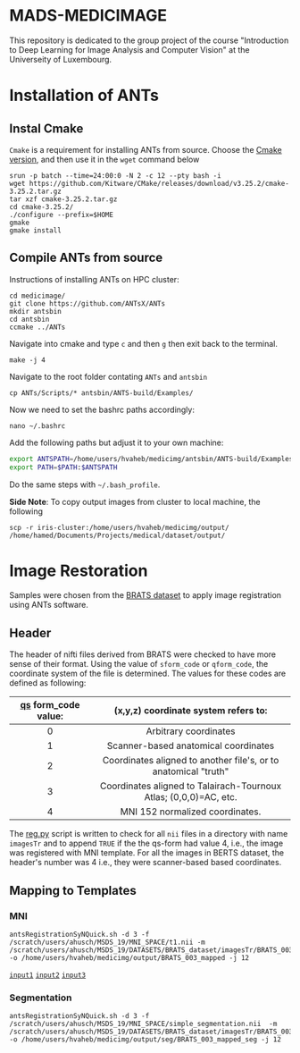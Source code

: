 # MADS-MEDICIMAGE
This repository is dedicated to the group project of the course "Introduction to Deep Learning for Image Analysis and Computer Vision" at the Universeity of Luxembourg. 

# Installation of ANTs
## Instal Cmake
`Cmake` is a requirement for installing ANTs from source. Choose the [Cmake version](https://cmake.org/download/), and then use it in the `wget` command below

```
srun -p batch --time=24:00:0 -N 2 -c 12 --pty bash -i
wget https://github.com/Kitware/CMake/releases/download/v3.25.2/cmake-3.25.2.tar.gz
tar xzf cmake-3.25.2.tar.gz
cd cmake-3.25.2/
./configure --prefix=$HOME
gmake
gmake install
```


## Compile ANTs from source
Instructions of installing ANTs on HPC cluster:

```
cd medicimage/
git clone https://github.com/ANTsX/ANTs
mkdir antsbin
cd antsbin
ccmake ../ANTs
```
Navigate into cmake and type `c` and then `g`  then exit back to the
terminal.

```
make -j 4
```

Navigate to the root folder contating `ANTs` and `antsbin` 
```
cp ANTs/Scripts/* antsbin/ANTS-build/Examples/
```

Now we need to set the bashrc paths accordingly:

```
nano ~/.bashrc
```

Add the following paths but adjust it to your own machine:


```bash
export ANTSPATH=/home/users/hvaheb/medicimg/antsbin/ANTS-build/Examples
export PATH=$PATH:$ANTSPATH
```


Do the same steps with `~/.bash_profile`.




**Side Note**: To copy output images from cluster to local machine, the following

```
scp -r iris-cluster:/home/users/hvaheb/medicimg/output/ /home/hamed/Documents/Projects/medical/dataset/output/
```



# Image Restoration

Samples were chosen from the [BRATS dataset](https://www.med.upenn.edu/cbica/brats2020/data.html) to apply image registration using ANTs software.


## Header 
The header of nifti files derived from BRATS were checked to have more sense of their format. Using the value of `sform_code` or `qform_code`, the coordinate system of the file is determined.
The values for these codes are defined as following:

| [qs](https://nifti.nimh.nih.gov/nifti-1/documentation/nifti1fields/nifti1fields_pages/qsform.html#refqs) form_code value:        |  (x,y,z) coordinate system refers to:           | 
|:-------------:|:-------------:|
| 0      | Arbitrary coordinates |
| 1      | Scanner-based anatomical coordinates |
| 2 | Coordinates aligned to another file's, or to anatomical "truth" |
| 3 | Coordinates aligned to Talairach-Tournoux Atlas; (0,0,0)=AC, etc. |
| 4 | MNI 152 normalized coordinates. |

The [reg.py](https://github.com/berserkhmdvhb/MADS-MEDICIMAGE/blob/main/Header/header.py) script is written to check for all `nii` files in a directory with name `imagesTr` and to append `TRUE` if the the qs-form had value 4, i.e., the image was registered with MNI template.
For all the images in BERTS dataset, the header's number was 4 i.e., they were scanner-based based coordinates.


## Mapping to Templates

### MNI
```
antsRegistrationSyNQuick.sh -d 3 -f /scratch/users/ahusch/MSDS_19/MNI_SPACE/t1.nii -m /scratch/users/ahusch/MSDS_19/DATASETS/BRATS_dataset/imagesTr/BRATS_003.nii.gz -o /home/users/hvaheb/medicimg/output/BRATS_003_mapped -j 12
```

[`input1`]([https://github.com/berserkhmdvhb/aiinsurance/blob/main/inst/figures/tar_visnetwork.png](https://github.com/berserkhmdvhb/MADS-MEDICIMAGE/blob/main/output/BRETS/initial/snapshot0004.png))
[`input2`]([https://github.com/berserkhmdvhb/aiinsurance/blob/main/inst/figures/tar_visnetwork.png](https://github.com/berserkhmdvhb/MADS-MEDICIMAGE/blob/main/output/BRETS/initial/snapshot0004.png))
[`input3`]([https://github.com/berserkhmdvhb/aiinsurance/blob/main/inst/figures/tar_visnetwork.png](https://github.com/berserkhmdvhb/MADS-MEDICIMAGE/blob/main/output/BRETS/initial/snapshot0004.png))


### Segmentation
```
antsRegistrationSyNQuick.sh -d 3 -f /scratch/users/ahusch/MSDS_19/MNI_SPACE/simple_segmentation.nii  -m /scratch/users/ahusch/MSDS_19/DATASETS/BRATS_dataset/imagesTr/BRATS_003.nii.gz -o /home/users/hvaheb/medicimg/output/seg/BRATS_003_mapped_seg -j 12
```



